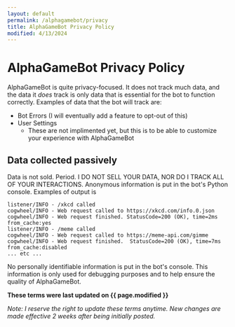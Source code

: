 ```yaml
---
layout: default
permalink: /alphagamebot/privacy
title: AlphaGameBot Privacy Policy
modified: 4/13/2024
---
```


# AlphaGameBot Privacy Policy
AlphaGameBot is quite privacy-focused.  It does not track much data, and the data it *does* track
is only data that is essential for the bot to function correctly.  Examples of data that the bot
will track are:
* Bot Errors (I will eventually add a feature to opt-out of this)
* User Settings
    * These are not implimented yet, but this is to be able to customize your experience with AlphaGameBot

## Data collected passively
Data is not sold.  Period.  I DO NOT SELL YOUR DATA, NOR DO I TRACK ALL OF YOUR INTERACTIONS.
Anonymous information is put in the bot's Python console.  Examples of output is

```
listener/INFO - /xkcd called
cogwheel/INFO - Web request called to https://xkcd.com/info.0.json
cogwheel/INFO - Web request finished. StatusCode=200 (OK), time=2ms from_cache:yes
listener/INFO - /meme called
cogwheel/INFO - Web request called to https://meme-api.com/gimme
cogwheel/INFO - Web request finished.  StatusCode=200 (OK), time=7ms from_cache:disabled
... etc ...
```

No personally identifiable information is put in the bot's console. This information is only used
for debugging purposes and to help ensure the quality of AlphaGameBot.

**These terms were last updated on {{ page.modified }}**

*Note: I reserve the right to update these terms anytime.  New changes are made effective 2 weeks after being initially posted.*